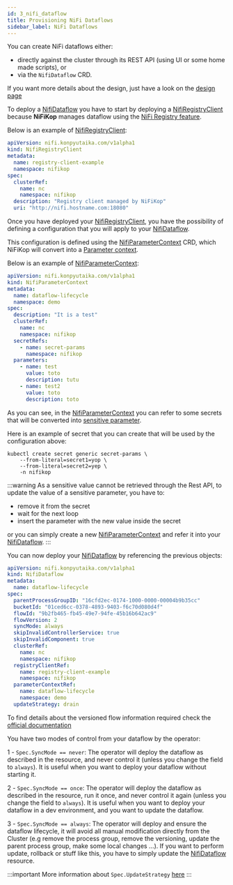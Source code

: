 ```yaml
---
id: 3_nifi_dataflow
title: Provisioning NiFi Dataflows
sidebar_label: NiFi Dataflows
---
```


You can create NiFi dataflows either:
 
* directly against the cluster through its REST API (using UI or some home made scripts), or
* via the `NifiDataflow` CRD.

If you want more details about the design, just have a look on the [design page](../1_concepts/2_design_principes.md#dataflow-lifecycle-management)

To deploy a [NifiDataflow] you have to start by deploying a [NifiRegistryClient] because **NiFiKop** manages dataflow using the [NiFi Registry feature](https://nifi.apache.org/registry).

Below is an example of [NifiRegistryClient]: 

```yaml
apiVersion: nifi.konpyutaika.com/v1alpha1
kind: NifiRegistryClient
metadata:
  name: registry-client-example
  namespace: nifikop
spec:
  clusterRef:
    name: nc
    namespace: nifikop
  description: "Registry client managed by NiFiKop"
  uri: "http://nifi.hostname.com:18080"
```

Once you have deployed your [NifiRegistryClient], you have the possibility of defining a configuration that you will apply to your [NifiDataflow].

This configuration is defined using the [NifiParameterContext] CRD, which NiFiKop will convert into a [Parameter context](https://nifi.apache.org/docs/nifi-docs/html/user-guide.html#parameter-contexts).


Below is an example of [NifiParameterContext]: 

```yaml
apiVersion: nifi.konpyutaika.com/v1alpha1
kind: NifiParameterContext
metadata:
  name: dataflow-lifecycle
  namespace: demo
spec:
  description: "It is a test"
  clusterRef:
    name: nc
    namespace: nifikop
  secretRefs:
    - name: secret-params
      namespace: nifikop
  parameters:
    - name: test
      value: toto
      description: tutu
    - name: test2
      value: toto
      description: toto
```

As you can see, in the [NifiParameterContext] you can refer to some secrets that will be converted into [sensitive parameter](https://nifi.apache.org/docs/nifi-docs/html/user-guide.html#using-parameters-with-sensitive-properties).

Here is an example of secret that you can create that will be used by the configuration above: 

```console
kubectl create secret generic secret-params \
    --from-literal=secret1=yop \
    --from-literal=secret2=yep \
    -n nifikop
```

:::warning
As a sensitive value cannot be retrieved through the Rest API, to update the value of a sensitive parameter, you have to: 

- remove it from the secret 
- wait for the next loop
- insert the parameter with the new value inside the secret

or you can simply create a new [NifiParameterContext] and refer it into your [NifiDataflow].
:::

You can now deploy your [NifiDataflow] by referencing the previous objects: 

```yaml
apiVersion: nifi.konpyutaika.com/v1alpha1
kind: NifiDataflow
metadata:
  name: dataflow-lifecycle
spec:
  parentProcessGroupID: "16cfd2ec-0174-1000-0000-00004b9b35cc"
  bucketId: "01ced6cc-0378-4893-9403-f6c70d080d4f"
  flowId: "9b2fb465-fb45-49e7-94fe-45b16b642ac9"
  flowVersion: 2
  syncMode: always
  skipInvalidControllerService: true
  skipInvalidComponent: true
  clusterRef:
    name: nc
    namespace: nifikop
  registryClientRef:
    name: registry-client-example
    namespace: nifikop
  parameterContextRef:
    name: dataflow-lifecycle
    namespace: demo
  updateStrategy: drain
```

To find details about the versioned flow information required check the [official documentation](https://nifi.apache.org/docs/nifi-registry-docs/index.html)

You have two modes of control from your dataflow by the operator: 

1 - `Spec.SyncMode == never`: The operator will deploy the dataflow as described in the resource, and never control it (unless you change the field to `always`). It is useful when you want to deploy your dataflow without starting it.

2 - `Spec.SyncMode == once`: The operator will deploy the dataflow as described in the resource, run it once, and never control it again (unless you change the field to `always`). It is useful when you want to deploy your dataflow in a dev environment, and you want to update the dataflow.

3 - `Spec.SyncMode == always`: The operator will deploy and ensure the dataflow lifecycle, it will avoid all manual modification directly from the Cluster (e.g remove the process group, remove the versioning, update the parent process group, make some local changes ...). If you want to perform update, rollback or stuff like this, you have to simply update the [NifiDataflow] resource.

:::important
More information about `Spec.UpdateStrategy` [here](../5_references/5_nifi_dataflow.md#dataflowupdatestrategy)
:::

[NifiDataflow]: ../5_references/5_nifi_dataflow.md
[NifiRegistryClient]: ../5_references/3_nifi_registry_client.md
[NifiParameterContext]: ../5_references/4_nifi_parameter_context.md